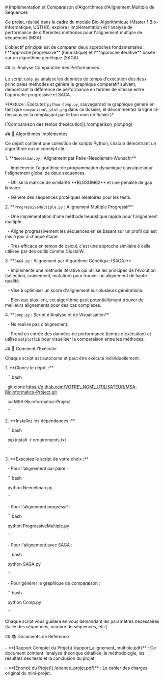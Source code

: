 \# Implémentation et Comparaison d'Algorithmes d'Alignement Multiple de Séquences



Ce projet, réalisé dans le cadre du module Bio-Algorithmique (Master 1 Bio-Informatique, USTHB), explore l'implémentation et l'analyse de performance de différentes méthodes pour l'alignement multiple de séquences (MSA).



L'objectif principal est de comparer deux approches fondamentales : l'\*\*approche progressive\*\* (heuristique) et l'\*\*approche itérative\*\* basée sur un algorithme génétique (SAGA).



\## 📊 Analyse Comparative des Performances



Le script `Comp.py` analyse les données de temps d'exécution des deux principales méthodes et génère le graphique comparatif suivant, démontrant la différence de performance en termes de vitesse entre l'approche progressive et SAGA.



\*(Astuce : Exécutez `python Comp.py`, sauvegardez le graphique généré en tant que `comparison\_plot.png` dans ce dossier, et décommentez la ligne ci-dessous en la remplaçant par le bon nom de fichier.)\*



!\[Comparaison des temps d'exécution](./comparison\_plot.png)



\## 🤖 Algorithmes Implémentés



Ce dépôt contient une collection de scripts Python, chacun démontrant un algorithme ou un concept clé :



1\.  \*\*`Needelman.py` : Alignement par Paire (Needleman-Wunsch)\*\*

&nbsp;   - Implémente l'algorithme de programmation dynamique classique pour l'alignement global de deux séquences.

&nbsp;   - Utilise la matrice de similarité \*\*BLOSUM62\*\* et une pénalité de gap linéaire.

&nbsp;   - Génère des séquences protéiques aléatoires pour les tests.



2\.  \*\*`ProgressiveMultiple.py` : Alignement Multiple Progressif\*\*

&nbsp;   - Une implémentation d'une méthode heuristique rapide pour l'alignement multiple.

&nbsp;   - Aligne progressivement les séquences en se basant sur un profil qui est mis à jour à chaque étape.

&nbsp;   - Très efficace en temps de calcul, c'est une approche similaire à celle utilisée par des outils comme ClustalW.



3\.  \*\*`SAGA.py` : Alignement par Algorithme Génétique (SAGA)\*\*

&nbsp;   - Implémente une méthode itérative qui utilise les principes de l'évolution (sélection, croisement, mutation) pour trouver un alignement de haute qualité.

&nbsp;   - Vise à optimiser un score d'alignement sur plusieurs générations.

&nbsp;   - Bien que plus lent, cet algorithme peut potentiellement trouver de meilleurs alignements pour des cas complexes.



4\.  \*\*`Comp.py` : Script d'Analyse et de Visualisation\*\*

&nbsp;   - Ne réalise pas d'alignement.

&nbsp;   - Prend en entrée des données de performance (temps d'exécution) et utilise `matplotlib` pour visualiser la comparaison entre les méthodes.



\## 🚀 Comment l'Exécuter



Chaque script est autonome et peut être exécuté individuellement.



1\.  \*\*Clonez le dépôt :\*\*

&nbsp;   ```bash

&nbsp;   git clone https://github.com/VOTRE\_NOM\_UTILISATEUR/MSA-Bioinformatics-Project.git

&nbsp;   cd MSA-Bioinformatics-Project

&nbsp;   ```

2\.  \*\*Installez les dépendances :\*\*

&nbsp;   ```bash

&nbsp;   pip install -r requirements.txt

&nbsp;   ```

3\.  \*\*Exécutez le script de votre choix :\*\*

&nbsp;   - Pour l'alignement par paire :

&nbsp;     ```bash

&nbsp;     python Needelman.py

&nbsp;     ```

&nbsp;   - Pour l'alignement progressif :

&nbsp;     ```bash

&nbsp;     python ProgressiveMultiple.py

&nbsp;     ```

&nbsp;   - Pour l'alignement avec SAGA :

&nbsp;     ```bash

&nbsp;     python SAGA.py

&nbsp;     ```

&nbsp;   - Pour générer le graphique de comparaison :

&nbsp;     ```bash

&nbsp;     python Comp.py

&nbsp;     ```

Chaque script vous guidera en vous demandant les paramètres nécessaires (taille des séquences, nombre de séquences, etc.).



\## 📚 Documents de Référence

\- \*\*\[Rapport Complet du Projet](./rapport\_alignement\_multiple.pdf)\*\* : Ce document contient l'analyse théorique détaillée, la méthodologie, les résultats des tests et la conclusion du projet.

\- \*\*\[Énoncé du Projet](./enonce\_projet.pdf)\*\* : Le cahier des charges original du mini-projet.

